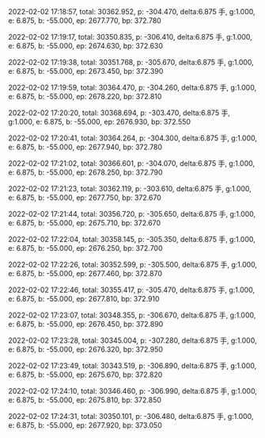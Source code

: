 2022-02-02 17:18:57, total: 30362.952, p: -304.470, delta:6.875 手, g:1.000, e: 6.875, b: -55.000, ep: 2677.770, bp: 372.780

2022-02-02 17:19:17, total: 30350.835, p: -306.410, delta:6.875 手, g:1.000, e: 6.875, b: -55.000, ep: 2674.630, bp: 372.630

2022-02-02 17:19:38, total: 30351.768, p: -305.670, delta:6.875 手, g:1.000, e: 6.875, b: -55.000, ep: 2673.450, bp: 372.390

2022-02-02 17:19:59, total: 30364.470, p: -304.260, delta:6.875 手, g:1.000, e: 6.875, b: -55.000, ep: 2678.220, bp: 372.810

2022-02-02 17:20:20, total: 30368.694, p: -303.470, delta:6.875 手, g:1.000, e: 6.875, b: -55.000, ep: 2676.930, bp: 372.550

2022-02-02 17:20:41, total: 30364.264, p: -304.300, delta:6.875 手, g:1.000, e: 6.875, b: -55.000, ep: 2677.940, bp: 372.780

2022-02-02 17:21:02, total: 30366.601, p: -304.070, delta:6.875 手, g:1.000, e: 6.875, b: -55.000, ep: 2678.250, bp: 372.790

2022-02-02 17:21:23, total: 30362.119, p: -303.610, delta:6.875 手, g:1.000, e: 6.875, b: -55.000, ep: 2677.750, bp: 372.670

2022-02-02 17:21:44, total: 30356.720, p: -305.650, delta:6.875 手, g:1.000, e: 6.875, b: -55.000, ep: 2675.710, bp: 372.670

2022-02-02 17:22:04, total: 30358.145, p: -305.350, delta:6.875 手, g:1.000, e: 6.875, b: -55.000, ep: 2676.250, bp: 372.700

2022-02-02 17:22:26, total: 30352.599, p: -305.500, delta:6.875 手, g:1.000, e: 6.875, b: -55.000, ep: 2677.460, bp: 372.870

2022-02-02 17:22:46, total: 30355.417, p: -305.470, delta:6.875 手, g:1.000, e: 6.875, b: -55.000, ep: 2677.810, bp: 372.910

2022-02-02 17:23:07, total: 30348.355, p: -306.670, delta:6.875 手, g:1.000, e: 6.875, b: -55.000, ep: 2676.450, bp: 372.890

2022-02-02 17:23:28, total: 30345.004, p: -307.280, delta:6.875 手, g:1.000, e: 6.875, b: -55.000, ep: 2676.320, bp: 372.950

2022-02-02 17:23:49, total: 30343.519, p: -306.890, delta:6.875 手, g:1.000, e: 6.875, b: -55.000, ep: 2675.670, bp: 372.820

2022-02-02 17:24:10, total: 30346.460, p: -306.990, delta:6.875 手, g:1.000, e: 6.875, b: -55.000, ep: 2675.810, bp: 372.850

2022-02-02 17:24:31, total: 30350.101, p: -306.480, delta:6.875 手, g:1.000, e: 6.875, b: -55.000, ep: 2677.920, bp: 373.050